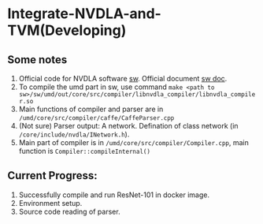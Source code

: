 # Integrate-NVDLA-and-TVM(Developing)

## Some notes 
1. Official code for NVDLA software [sw](https://github.com/nvdla/sw). Official document [sw doc](http://nvdla.org/sw/contents.html). 
2.  To compile the umd part in sw, use command `make <path to sw>/sw/umd/out/core/src/compiler/libnvdla_compiler/libnvdla_compiler.so`
3. Main functions of compiler and parser are in `/umd/core/src/compiler/caffe/CaffeParser.cpp`
4. (Not sure) Parser output: A network. Defination of class network (in `/core/include/nvdla/INetwork.h`).
5. Main part of compiler is in `/umd/core/src/compiler/Compiler.cpp`, main function is `Compiler::compileInternal()`

## Current Progress:
1. Successfully compile and run ResNet-101 in docker image.
2. Environment setup.
3. Source code reading of parser.
